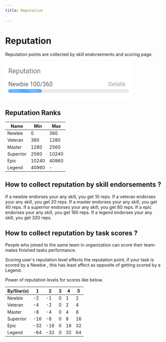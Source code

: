 ```yaml
---
title: Reputation

---
```



# Reputation

Reputation points are collected by skill endorsements and scoring page. 

![enter image description here](https://raw.githubusercontent.com/omert08/patron_manual/master/images/reps.png)

## Reputation Ranks

| Name | Min | Max
|------|-----|----|
| Newbie | 0 | 360|
| Veteran| 360|1280|
| Master|1280|2560|
| Superrior|2560|10240|
| Epic | 10240 | 40960|
| Legend | 40960 | -


## How to collect reputation by skill endorsements ? 

If a newbie endorses your any skill, you get 10 reps.
If a veteran endorses your any skill, you get 20 reps.
If a master endorses your any skill, you get 40 reps.
If a superrior endorses your any skill, you get 80 reps.
If a epic endorses your any skill, you get 160 reps.
If a legend endorses your any skill, you get 320 reps.


## How to collect reputation by task scores ?

People who joined to the same team in organization can score their team-mates finished tasks performance. 

Scoring user's reputation level effects the reputation point, if your task is scored by a Newbie , this has least affect as opposite of getting scored by a Legend. 

Power of reputation levels for scores like below.

| By/Star(s) | 1 | 2 | 3 | 4 | 5 |
|--------|---|---|---|---|---|
| Newbie  | -2 |-1 | 0 | 1 | 2 |
| Veteran | -4 |-2 | 0 | 2 | 4 |
| Master  | -8 |-4 | 0 | 4 | 8 |
| Superrior| -16 | -8 | 0 | 8 | 16 |
| Epic    |-32 |-16 | 0 | 16 | 32 |
| Legend  |-64 |-32 | 0 | 32 | 64 |




